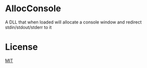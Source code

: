 # AllocConsole
A DLL that when loaded will allocate a console window and redirect stdin/stdout/stderr to it

# License
[MIT](LICENSE)
